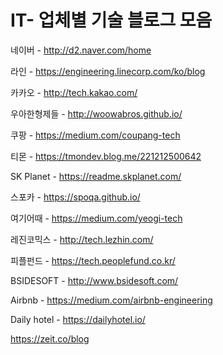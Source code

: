 # IT- 업체별 기술 블로그 모음

네이버 - http://d2.naver.com/home

라인 - https://engineering.linecorp.com/ko/blog

카카오 - http://tech.kakao.com/

우아한형제들 - http://woowabros.github.io/

쿠팡 - https://medium.com/coupang-tech

티몬 - https://tmondev.blog.me/221212500642

SK Planet - https://readme.skplanet.com/

스포카 - https://spoqa.github.io/

여기어때 - https://medium.com/yeogi-tech

레진코믹스 - http://tech.lezhin.com/

피플펀드 - https://tech.peoplefund.co.kr/

BSIDESOFT - http://www.bsidesoft.com/

Airbnb - https://medium.com/airbnb-engineering

Daily hotel - https://dailyhotel.io/

https://zeit.co/blog
